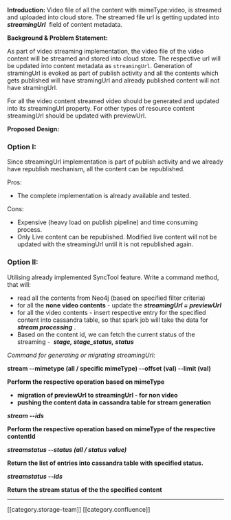  **Introduction:** Video file of all the content with mimeType:video, is streamed and uploaded into cloud store. The streamed file url is getting updated into  **_streamingUrl_**  field of content metadata.

 **Background & Problem Statement:** 

As part of video streaming implementation, the video file of the video content will be streamed and stored into cloud store. The respective url will be updated into content metadata as `streamingUrl`. Generation of stramingUrl is evoked as part of publish activity and all the contents which gets published will have stramingUrl and already published content will not have stramingUrl.

For all the video content streamed video should be generated and updated into its streamingUrl property. For other types of resource content streamingUrl should be updated with previewUrl.

 **Proposed Design:** 
### Option I:
Since streamingUrl implementation is part of publish activity and we already have republish mechanism, all the content can be republished.

Pros:
* The complete implementation is already available and tested.

Cons:
* Expensive (heavy load on publish pipeline) and time consuming process.
* Only Live content can be republished. Modified live content will not be updated with the streamingUrl until it is not republished again.




### Option II:
Utilising already implemented SyncTool feature. Write a command method, that will:


* read all the contents from Neo4j (based on specified filter criteria)
* for all the  **none video contents**  - update the  **_streamingUrl = previewUrl_** 
* for all the video contents - insert respective entry for the specified content into cassandra table, so that spark job will take the data for  **_stream processing_** .
* Based on the content id, we can fetch the current status of the streaming -  **_stage, stage_status, status_** 



 _Command for generating or migrating streamingUrl:_ 

 **stream --mimetype (all / specific mimeType) --offset (val) --limit (val)** 

 **Perform the respective operation based on mimeType** 


*  **migration of previewUrl to streamingUrl - for non video** 
*  **pushing the content data in cassandra table for stream generation** 



 **_stream --ids_** 

 **Perform the respective operation based on mimeType of the respective contentId** 



 **_streamstatus --status (all / status value)_** 

 **Return the list of entries into cassandra table with specified status.** 



 **_streamstatus --ids_** 

 **Return the stream status of the the specified content** 











*****

[[category.storage-team]] 
[[category.confluence]] 
